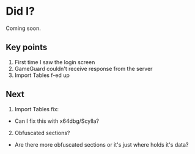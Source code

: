 # Did I?

Coming soon.

## Key points

1. First time I saw the login screen
2. GameGuard couldn't receive response from the server
3. Import Tables f-ed up

## Next

1. Import Tables fix:

- Can I fix this with x64dbg/Scylla?

2. Obfuscated sections?

- Are there more obfuscated sections or it's just where holds it's data?
